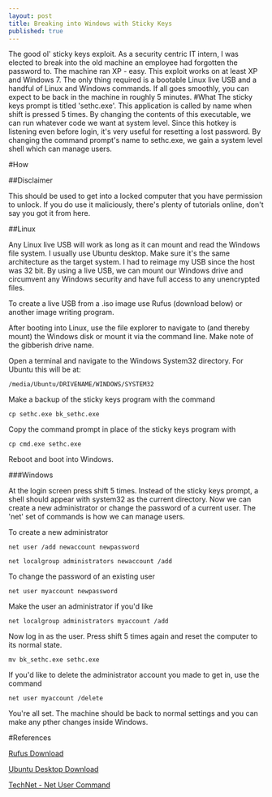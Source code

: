 ```yaml
---
layout: post
title: Breaking into Windows with Sticky Keys
published: true
---
```

The good ol' sticky keys exploit. As a security centric IT intern, I was elected to break into the old machine an employee had forgotten the password to. The machine ran XP - easy. This exploit works on at least XP and Windows 7. The only thing required is a bootable Linux live USB and a handful of Linux and Windows commands. If all goes smoothly, you can expect to be back in the machine in roughly 5 minutes.
#What
The sticky keys prompt is titled 'sethc.exe'. This application is called by name when shift is pressed 5 times. By changing the contents of this executable, we can run whatever code we want at system level. Since this hotkey is listening even before login, it's very useful for resetting a lost password. By changing the command prompt's name to sethc.exe, we gain a system level shell which can manage users.

#How

##Disclaimer

This should be used to get into a locked computer that you have permission to unlock. If you do use it maliciously, there's plenty of tutorials online, don't say you got it from here.

##Linux

Any Linux live USB will work as long as it can mount and read the Windows file system. I usually use Ubuntu desktop. Make sure it's the same architecture as the target system. I had to reimage my USB since the host was 32 bit. By using a live USB, we can mount our Windows drive and circumvent any Windows security and have full access to any unencrypted files.

To create a live USB from a .iso image use Rufus (download below) or another image writing program.

After booting into Linux, use the file explorer to navigate to (and thereby mount) the Windows disk or mount it via the command line. Make note of the gibberish drive name.

Open a terminal and navigate to the Windows System32 directory. For Ubuntu this will be at:

`/media/Ubuntu/DRIVENAME/WINDOWS/SYSTEM32`

Make a backup of the sticky keys program with the command

`cp sethc.exe bk_sethc.exe`
    
Copy the command prompt in place of the sticky keys program with

`cp cmd.exe sethc.exe`

Reboot and boot into Windows.

###Windows

At the login screen press shift 5 times. Instead of the sticky keys prompt, a shell should appear with system32 as the current directory. Now we can create a new administrator or change the password of a current user. The 'net' set of commands is how we can manage users.

To create a new administrator

```
net user /add newaccount newpassword

net localgroup administrators newaccount /add
```

To change the password of an existing user

`net user myaccount newpassword`

Make the user an administrator if you'd like

`net localgroup administrators myaccount /add`


Now log in as the user. Press shift 5 times again and reset the computer to its normal state.

`mv bk_sethc.exe sethc.exe`

If you'd like to delete the administrator account you made to get in, use the command

`net user myaccount /delete`

You're all set. The machine should be back to normal settings and you can make any pther changes inside Windows.

#References

[Rufus Download]("https://rufus.akeo.ie/)

[Ubuntu Desktop Download]("https://www.ubuntu.com/download/desktop")

[TechNet - Net User Command]("https://technet.microsoft.com/en-us/library/bb490718.aspx")
